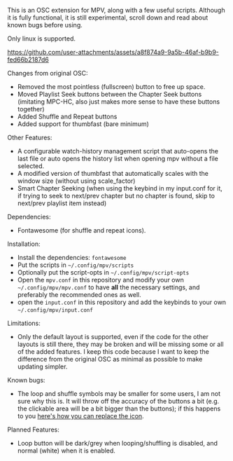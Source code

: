 This is an OSC extension for MPV, along with a few useful scripts. Although it is fully functional, it is still experimental, scroll down and read about known bugs before using.

Only linux is supported.

https://github.com/user-attachments/assets/a8f874a9-9a5b-46af-b9b9-fed66b2187d6

Changes from original OSC:
* Removed the most pointless (fullscreen) button to free up space.
* Moved Playlist Seek buttons between the Chapter Seek buttons (imitating MPC-HC, also just makes more sense to have these buttons together)
* Added Shuffle and Repeat buttons
* Added support for thumbfast (bare minimum)

Other Features:
* A configurable watch-history management script that auto-opens the last file or auto opens the history list when opening mpv without a file selected.
* A modified version of thumbfast that automatically scales with the window size (without using scale_factor)
* Smart Chapter Seeking (when using the keybind in my input.conf for it, if trying to seek to next/prev chapter but no chapter is found, skip to next/prev playlist item instead)

Dependencies: 

* Fontawesome (for shuffle and repeat icons).

Installation:
* Install the dependencies: `fontawesome`
* Put the scripts in `~/.config/mpv/scripts`
* Optionally put the script-opts in `~/.config/mpv/script-opts`
* Open the `mpv.conf` in this repository and modify your own `~/.config/mpv/mpv.conf` to have **all** the necessary settings, and preferably the recommended ones as well.
* open the `input.conf` in this repository and add the keybinds to your own `~/.config/mpv/input.conf`

Limitations:
* Only the default layout is supported, even if the code for the other layouts is still there, they may be broken and will be missing some or all of the added features. I keep this code because I want to keep the difference from the original OSC as minimal as possible to make updating simpler.

Known bugs:
* The loop and shuffle symbols may be smaller for some users, I am not sure why this is. It will throw off the accuracy of the buttons a bit (e.g. the clickable area will be a bit bigger than the buttons); if this happens to you [here's how you can replace the icon](https://github.com/Rabcor/mpv-extended-osc/wiki/How-to-replace-a-button-icon-in-mpv).

Planned Features:
* Loop button will be dark/grey when looping/shuffling is disabled, and normal (white) when it is enabled.
